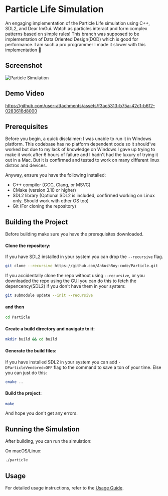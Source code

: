 # Particle Life Simulation

An engaging implementation of the Particle Life simulation using C++, SDL2, and Dear ImGui. Watch as particles interact and form complex patterns based on simple rules!
This branch was supposed to be implementation of Data Oriented Design(DOD) which is good for performance. I am such a pro programmer I made it slower with this implementation 🤡

## Screenshot

![Particle Simulation](https://github.com/user-attachments/assets/f28c22d3-394f-453e-b6d0-d7f8d2ed7813)

## Demo Video

https://github.com/user-attachments/assets/f3ac5313-b75a-42c1-b6f2-0283616d8000

## Prerequisites

Before you begin, a quick disclaimer: I was unable to run it in Windows platform. This codebase has no platform dependent code so it should've worked but due to my lack of knowledge on Windows I gave up trying to make it work after 6 hours of failure and I hadn't had the luxury of trying it out in a Mac. But it is confirmed and tested to work on many different linux distros and devices.

Anyway, ensure you have the following installed:

- C++ compiler (GCC, Clang, or MSVC)
- CMake (version 3.10 or higher)
- SDL2 library (Optional SDL2 is included, confirmed working on Linux only. Should work with other OS too)
- Git (For cloning the repository)

## Building the Project

Before building make sure you have the prerequisites downloaded.

#### Clone the repository:
If you have SDL2 installed in your system you can drop the `--recursive` flag.
```bash
git clone --recursive https://github.com/AnkushRoy-code/Particle.git
```

If you accidentally clone the repo without using `--recursive`, or you downloaded the repo using the GUI you can do this to fetch the depencency(SDL2) if you don't have them in your system:
```bash
git submodule update --init --recursive
```
#### and then
```bash
cd Particle
```

#### Create a build directory and navigate to it:
```bash
mkdir build && cd build
```

#### Generate the build files:
If you have installed SDL2 in your system you can add `-DParticleVendored=OFF` flag to the command to save a ton of your time. Else you can just do this:
```bash
cmake ..
```

#### Build the project:
```bash
make
```
And hope you don't get any errors.

## Running the Simulation
After building, you can run the simulation:

On macOS/Linux:
```bash
./particle
```
## Usage
For detailed usage instructions, refer to the [Usage Guide](./USAGE.md).
